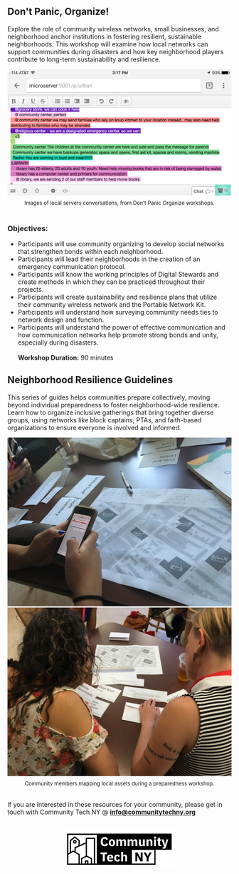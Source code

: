 ## Don't Panic, Organize!
Explore the role of community wireless networks, small businesses, and neighborhood anchor institutions in fostering resilient, sustainable neighborhoods. This workshop will examine how local networks can support communities during disasters and how key neighborhood players contribute to long-term sustainability and resilience.

<div align="center"><img src="/assets/IMG_1504.PNG" alt="" width=""/><img src="/assets/IMG_9074.PNG" alt="" width=""/></div>
<div align="center"><sub>Images of local servers conversations, from Don't Panic Organize workshops.</sub></div>
<br>

### Objectives:
- Participants will use community organizing to develop social networks that strengthen bonds within each neighborhood.
- Participants will lead their neighborhoods in the creation of an emergency communication protocol.
- Participants will know the working principles of Digital Stewards and create methods in which they can be practiced throughout their projects.
- Participants will create sustainability and resilience plans that utilize their community wireless network and the Portable Network Kit.
- Participants will understand how surveying community needs ties to network design and function.
- Participants will understand the power of effective communication and how communication networks help promote strong bonds and unity, especially during disasters.
<br><br>
**Workshop Duration:** 90 minutes

## Neighborhood Resilience Guidelines
This series of guides helps communities prepare collectively, moving beyond individual preparedness to foster neighborhood-wide resilience. Learn how to organize inclusive gatherings that bring together diverse groups, using networks like block captains, PTAs, and faith-based organizations to ensure everyone is involved and informed.

<div align="center"><img src="/assets/IMG_9078.JPG" alt="" width=""/><img src="/assets/IMG_9074.JPG" alt="" width=""/></div>
<div align="center"><sub>Community members mapping local assets during a preparedness workshop.</sub></div>
<br>

If you are interested in these resources for your community, please get in touch with Community Tech NY @ **info@communitytechny.org**
<br><br>
<div align="center"><img src="assets/CTLogocopy.png" alt="CTLab Logo" width="250"/></div>

